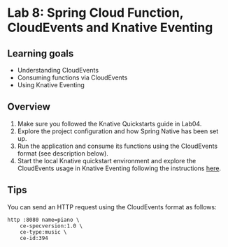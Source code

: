 # Lab 8: Spring Cloud Function, CloudEvents and Knative Eventing

## Learning goals

* Understanding CloudEvents
* Consuming functions via CloudEvents
* Using Knative Eventing

## Overview

1. Make sure you followed the Knative Quickstarts guide in Lab04.
2. Explore the project configuration and how Spring Native has been set up.
3. Run the application and consume its functions using the CloudEvents format (see description below).
4. Start the local Knative quickstart environment and explore the CloudEvents usage in Knative Eventing following the instructions [here](https://knative.dev/docs/getting-started/first-source/).

## Tips

You can send an HTTP request using the CloudEvents format as follows:

```shell
http :8080 name=piano \
    ce-specversion:1.0 \
    ce-type:music \
    ce-id:394
```
